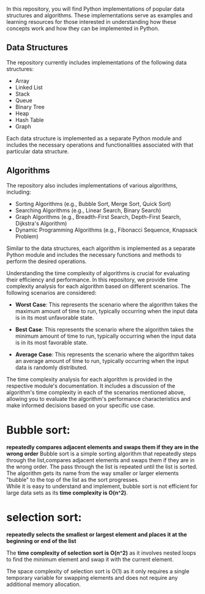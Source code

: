 In this repository, you will find Python implementations of popular data structures and algorithms. These implementations serve as examples and learning resources for those interested in understanding how these concepts work and how they can be implemented in Python.

## Data Structures

The repository currently includes implementations of the following data structures:

- Array
- Linked List
- Stack
- Queue
- Binary Tree
- Heap
- Hash Table
- Graph

Each data structure is implemented as a separate Python module and includes the necessary operations and functionalities associated with that particular data structure.

## Algorithms

The repository also includes implementations of various algorithms, including:

- Sorting Algorithms (e.g., Bubble Sort, Merge Sort, Quick Sort)
- Searching Algorithms (e.g., Linear Search, Binary Search)
- Graph Algorithms (e.g., Breadth-First Search, Depth-First Search, Dijkstra's Algorithm)
- Dynamic Programming Algorithms (e.g., Fibonacci Sequence, Knapsack Problem)

Similar to the data structures, each algorithm is implemented as a separate Python module and includes the necessary functions and methods to perform the desired operations.

Understanding the time complexity of algorithms is crucial for evaluating their efficiency and performance. In this repository, we provide time complexity analysis for each algorithm based on different scenarios. The following scenarios are considered:

- **Worst Case**: This represents the scenario where the algorithm takes the maximum amount of time to run, typically occurring when the input data is in its most unfavorable state.

- **Best Case**: This represents the scenario where the algorithm takes the minimum amount of time to run, typically occurring when the input data is in its most favorable state.

- **Average Case**: This represents the scenario where the algorithm takes an average amount of time to run, typically occurring when the input data is randomly distributed.

The time complexity analysis for each algorithm is provided in the respective module's documentation. It includes a discussion of the algorithm's time complexity in each of the scenarios mentioned above, allowing you to evaluate the algorithm's performance characteristics and make informed decisions based on your specific use case.

# **Bubble sort:** 
**repeatedly compares adjacent elements and swaps them if they are in the wrong order**
Bubble sort is a simple sorting algorithm that repeatedly steps through the list,compares adjacent elements and swaps them if they are in the wrong order. The pass through the list is repeated until the list is sorted. The algorithm gets its name from the way smaller or larger elements "bubble" to the top of the list as the sort progresses. 
<br>While it is easy to understand and implement, bubble sort is not efficient for large data sets as its **time complexity is O(n^2)**.

# **selection sort:** 
**repeatedly selects the smallest or largest element and places it at the beginning or end of the list**

The **time complexity of selection sort is O(n^2)** as it involves nested loops to find the minimum element and swap it with the current element.

The space complexity of selection sort is O(1) as it only requires a single temporary variable for swapping elements and does not require any additional memory allocation.
